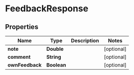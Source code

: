 

# FeedbackResponse


## Properties

| Name | Type | Description | Notes |
|------------ | ------------- | ------------- | -------------|
|**note** | **Double** |  |  [optional] |
|**comment** | **String** |  |  [optional] |
|**ownFeedback** | **Boolean** |  |  [optional] |



